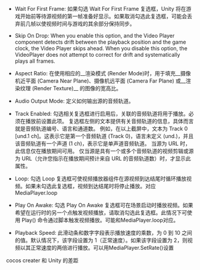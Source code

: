 * Wait For First Frame: 如果勾选 Wait For First Frame 复选框，Unity 将在游戏开始前等待源视频的第一帧准备好显示。如果取消勾选此复选框，可能会丢弃前几帧以使视频时间与游戏的其余部分保持同步。
* Skip On Drop: When you enable this option, and the Video Player component detects drift between the playback position and the game clock, the Video Player skips ahead. When you disable this option, the VideoPlayer does not attempt to correct for drift and systematically plays all frames.
* Aspect Ratio: 在使用相应的__渲染模式 (Render Mode)时，用于填充__摄像机近平面 (Camera Near Plane)、摄像机远平面 (Camera Far Plane) 或__渲染纹理 (Render Texture)__ 的图像的宽高比。



* Audio Output Mode: 定义如何输出源的音频轨道。
* Track Enabled: 勾选相关复选框进行启用后，关联的音频轨道将用于播放。必须在播放前设置此项。
复选框左侧的文本提供有关音频轨道的信息，具体而言就是音频轨道编号、语言和通道数。
例如，在以上截屏中，文本为 Track 0 [und.1 ch]。这表示它是第一个音频轨道 (Track 0)，语言未定义 (und.)，并且该音频轨道有一个声道 (1 ch)，表示它是单声道音频轨道。
当源为 URL 时，此信息仅在播放期间可用。
仅当源是具有一个或多个音频轨道的视频剪辑或源为 URL（允许您指示在播放期间预计来自 URL 的音频轨道数）时，才显示此属性。



* Loop: 勾选 Loop 复选框可使视频播放器组件在源视频到达结尾时循环播放视频。如果未勾选此复选框，视频到达结尾时将停止播放。对应MediaPlayer.loop
* Play On Awake: 勾选 Play On Awake 复选框可在场景启动时播放视频。如果希望在运行时的另一个点触发视频播放，请取消勾选此复选框。此情况下可使用 Play() 命令通过脚本触发视频播放。可能和MediaPlayer.loop对应。
* Playback Speed: 此滑动条和数字字段表示播放速度的乘数，为 0 到 10 之间的值。默认情况下，该字段设置为 1（正常速度）。如果该字段设置为 2，则视频以其正常速度的两倍进行播放。可以用MediaPlayer.SetRate()设置






cocos creater 和 Unity 的差距